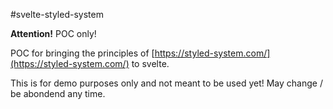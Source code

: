 #svelte-styled-system

**Attention!** POC only!

POC for bringing the principles of [https://styled-system.com/](https://styled-system.com/) to svelte.

This is for demo purposes only and not meant to be used yet! 
May change / be abondend any time.

